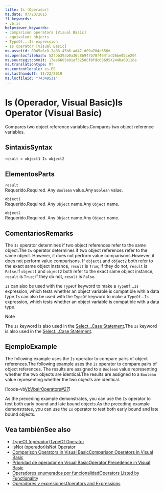 ```yaml
---
title: Is (Operador)
ms.date: 07/20/2015
f1_keywords:
- vb.is
helpviewer_keywords:
- comparison operators [Visual Basic]
- equivalent objects
- TypeOf...Is expression
- Is operator [Visual Basic]
ms.assetid: 8045a6c8-2a83-45b6-ad47-d09a704c656d
ms.openlocfilehash: 52fbb39ab0a36c8b947b78f464fad26be05ce204
ms.sourcegitcommit: 17ee6605e01ef32506f8fdc686954244ba6911de
ms.translationtype: MT
ms.contentlocale: es-ES
ms.lasthandoff: 11/22/2019
ms.locfileid: "74349531"
---
```

# <a name="is-operator-visual-basic"></a><span data-ttu-id="2f924-102">Is (Operador, Visual Basic)</span><span class="sxs-lookup"><span data-stu-id="2f924-102">Is Operator (Visual Basic)</span></span>
<span data-ttu-id="2f924-103">Compares two object reference variables.</span><span class="sxs-lookup"><span data-stu-id="2f924-103">Compares two object reference variables.</span></span>  
  
## <a name="syntax"></a><span data-ttu-id="2f924-104">Sintaxis</span><span class="sxs-lookup"><span data-stu-id="2f924-104">Syntax</span></span>  
  
```vb  
result = object1 Is object2  
```  
  
## <a name="parts"></a><span data-ttu-id="2f924-105">Elementos</span><span class="sxs-lookup"><span data-stu-id="2f924-105">Parts</span></span>  
 `result`  
 <span data-ttu-id="2f924-106">Requerido.</span><span class="sxs-lookup"><span data-stu-id="2f924-106">Required.</span></span> <span data-ttu-id="2f924-107">Any `Boolean` value.</span><span class="sxs-lookup"><span data-stu-id="2f924-107">Any `Boolean` value.</span></span>  
  
 `object1`  
 <span data-ttu-id="2f924-108">Requerido.</span><span class="sxs-lookup"><span data-stu-id="2f924-108">Required.</span></span> <span data-ttu-id="2f924-109">Any `Object` name.</span><span class="sxs-lookup"><span data-stu-id="2f924-109">Any `Object` name.</span></span>  
  
 `object2`  
 <span data-ttu-id="2f924-110">Requerido.</span><span class="sxs-lookup"><span data-stu-id="2f924-110">Required.</span></span> <span data-ttu-id="2f924-111">Any `Object` name.</span><span class="sxs-lookup"><span data-stu-id="2f924-111">Any `Object` name.</span></span>  
  
## <a name="remarks"></a><span data-ttu-id="2f924-112">Comentarios</span><span class="sxs-lookup"><span data-stu-id="2f924-112">Remarks</span></span>  
 <span data-ttu-id="2f924-113">The `Is` operator determines if two object references refer to the same object.</span><span class="sxs-lookup"><span data-stu-id="2f924-113">The `Is` operator determines if two object references refer to the same object.</span></span> <span data-ttu-id="2f924-114">However, it does not perform value comparisons.</span><span class="sxs-lookup"><span data-stu-id="2f924-114">However, it does not perform value comparisons.</span></span> <span data-ttu-id="2f924-115">If `object1` and `object2` both refer to the exact same object instance, `result` is `True`; if they do not, `result` is `False`.</span><span class="sxs-lookup"><span data-stu-id="2f924-115">If `object1` and `object2` both refer to the exact same object instance, `result` is `True`; if they do not, `result` is `False`.</span></span>  
  
 <span data-ttu-id="2f924-116">`Is` can also be used with the `TypeOf` keyword to make a `TypeOf`...`Is` expression, which tests whether an object variable is compatible with a data type.</span><span class="sxs-lookup"><span data-stu-id="2f924-116">`Is` can also be used with the `TypeOf` keyword to make a `TypeOf`...`Is` expression, which tests whether an object variable is compatible with a data type.</span></span>  
  
> [!NOTE]
> <span data-ttu-id="2f924-117">The `Is` keyword is also used in the [Select...Case Statement](../../../visual-basic/language-reference/statements/select-case-statement.md).</span><span class="sxs-lookup"><span data-stu-id="2f924-117">The `Is` keyword is also used in the [Select...Case Statement](../../../visual-basic/language-reference/statements/select-case-statement.md).</span></span>  
  
## <a name="example"></a><span data-ttu-id="2f924-118">Ejemplo</span><span class="sxs-lookup"><span data-stu-id="2f924-118">Example</span></span>  
 <span data-ttu-id="2f924-119">The following example uses the `Is` operator to compare pairs of object references.</span><span class="sxs-lookup"><span data-stu-id="2f924-119">The following example uses the `Is` operator to compare pairs of object references.</span></span> <span data-ttu-id="2f924-120">The results are assigned to a `Boolean` value representing whether the two objects are identical.</span><span class="sxs-lookup"><span data-stu-id="2f924-120">The results are assigned to a `Boolean` value representing whether the two objects are identical.</span></span>  
  
 [!code-vb[VbVbalrOperators#27](~/samples/snippets/visualbasic/VS_Snippets_VBCSharp/VbVbalrOperators/VB/Class1.vb#27)]  
  
 <span data-ttu-id="2f924-121">As the preceding example demonstrates, you can use the `Is` operator to test both early bound and late bound objects.</span><span class="sxs-lookup"><span data-stu-id="2f924-121">As the preceding example demonstrates, you can use the `Is` operator to test both early bound and late bound objects.</span></span>  
  
## <a name="see-also"></a><span data-ttu-id="2f924-122">Vea también</span><span class="sxs-lookup"><span data-stu-id="2f924-122">See also</span></span>

- [<span data-ttu-id="2f924-123">TypeOf (operador)</span><span class="sxs-lookup"><span data-stu-id="2f924-123">TypeOf Operator</span></span>](../../../visual-basic/language-reference/operators/typeof-operator.md)
- [<span data-ttu-id="2f924-124">IsNot (operador)</span><span class="sxs-lookup"><span data-stu-id="2f924-124">IsNot Operator</span></span>](../../../visual-basic/language-reference/operators/isnot-operator.md)
- [<span data-ttu-id="2f924-125">Comparison Operators in Visual Basic</span><span class="sxs-lookup"><span data-stu-id="2f924-125">Comparison Operators in Visual Basic</span></span>](../../../visual-basic/programming-guide/language-features/operators-and-expressions/comparison-operators.md)
- [<span data-ttu-id="2f924-126">Prioridad de operador en Visual Basic</span><span class="sxs-lookup"><span data-stu-id="2f924-126">Operator Precedence in Visual Basic</span></span>](../../../visual-basic/language-reference/operators/operator-precedence.md)
- [<span data-ttu-id="2f924-127">Operadores enumerados por funcionalidad</span><span class="sxs-lookup"><span data-stu-id="2f924-127">Operators Listed by Functionality</span></span>](../../../visual-basic/language-reference/operators/operators-listed-by-functionality.md)
- [<span data-ttu-id="2f924-128">Operadores y expresiones</span><span class="sxs-lookup"><span data-stu-id="2f924-128">Operators and Expressions</span></span>](../../../visual-basic/programming-guide/language-features/operators-and-expressions/index.md)
